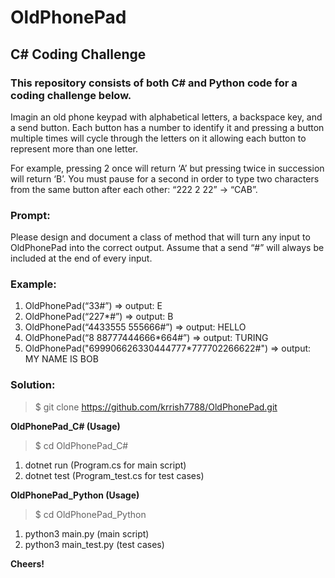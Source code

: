 # OldPhonePad
## C# Coding Challenge

### This repository consists of both C# and Python code for a coding challenge below.

Imagin an old phone keypad with alphabetical letters, a backspace key, and a send button. Each button has a number to identify it and pressing a button multiple times will cycle through the letters on it allowing each button to represent more than one letter.

For example, pressing 2 once will return ‘A’ but pressing twice in succession will return ‘B’. You must pause for a second in order to type two characters from the same button after each other: “222 2 22” -> “CAB”.


### Prompt:

Please design and document a class of method that will turn any input to OldPhonePad into the correct output. Assume that a send “#” will always be included at the end of every input.


### Example:

1) OldPhonePad(“33#”) => output: E
2) OldPhonePad(“227*#”) => output: B
3) OldPhonePad(“4433555 555666#”) => output: HELLO
4) OldPhonePad(“8 88777444666*664#”) => output: TURING
5) OldPhonePad("699906626330444777*777702266622#") => output: MY NAME IS BOB


### Solution:

> $ git clone https://github.com/krrish7788/OldPhonePad.git

**OldPhonePad_C# (Usage)**
> $ cd OldPhonePad_C# 
1) dotnet run (Program.cs for main script)
2) dotnet test (Program_test.cs for test cases)

**OldPhonePad_Python  (Usage)**
> $ cd OldPhonePad_Python
1) python3 main.py (main script)
2) python3 main_test.py (test cases)


**Cheers!**
